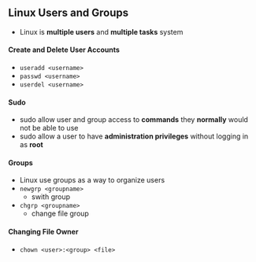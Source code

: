 ## Linux Users and Groups

* Linux is **multiple users** and **multiple tasks** system

#### Create and Delete User Accounts
* `useradd <username>`
* `passwd <username>`
* `userdel <username>`

#### Sudo
* sudo allow user and group access to **commands** they **normally** would not be able to use
* sudo allow a user to have **administration privileges** without logging in as **root**

#### Groups
* Linux use groups as a way to organize users
* `newgrp <groupname>`
    * swith group
* `chgrp <groupname>`
    * change file group

#### Changing File Owner
* `chown <user>:<group> <file>`
